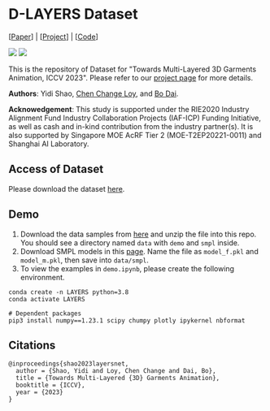 # D-LAYERS Dataset
\[[Paper](https://arxiv.org/abs/2305.10418)\] | \[[Project](https://mmlab-ntu.github.io/project/layersnet/index.html)\] | \[[Code](https://github.com/ftbabi/LayersNet_ICCV2023.git)\]

![](imgs/demo_rotate.gif)
![](imgs/demo_wind.gif)

This is the repository of Dataset for "Towards Multi-Layered 3D Garments Animation, ICCV 2023". Please refer to our [project page](https://mmlab-ntu.github.io/project/layersnet/index.html) for more details.

**Authors**: Yidi Shao, [Chen Change Loy](https://www.mmlab-ntu.com/person/ccloy/),  and [Bo Dai](http://daibo.info/).

**Acknowedgement**: This study is supported under the RIE2020 Industry Alignment Fund Industry Collaboration Projects (IAF-ICP) Funding Initiative, as well as cash and in-kind contribution from the industry partner(s). It is also supported by Singapore MOE AcRF Tier 2 (MOE-T2EP20221-0011) and Shanghai AI Laboratory. 

## Access of Dataset
Please download the dataset [here](https://openxlab.org.cn/datasets/D-LAYERS/D-LAYERS).

## Demo
1. Download the data samples from [here](https://drive.google.com/file/d/1X7cwuyy_6HPh05cq0v8U5i43012UasC7/view?usp=sharing) and unzip the file into this repo. You should see a directory named `data` with `demo` and `smpl` inside.
2. Download SMPL models in this [page](https://smpl.is.tue.mpg.de/). Name the file as `model_f.pkl` and `model_m.pkl`, then save into `data/smpl`.
3. To view the examples in `demo.ipynb`, please create the following environment.
```
conda create -n LAYERS python=3.8
conda activate LAYERS

# Dependent packages
pip3 install numpy==1.23.1 scipy chumpy plotly ipykernel nbformat
```

## Citations
```
@inproceedings{shao2023layersnet,
  author = {Shao, Yidi and Loy, Chen Change and Dai, Bo},
  title = {Towards Multi-Layered {3D} Garments Animation},
  booktitle = {ICCV},
  year = {2023}
}
```
